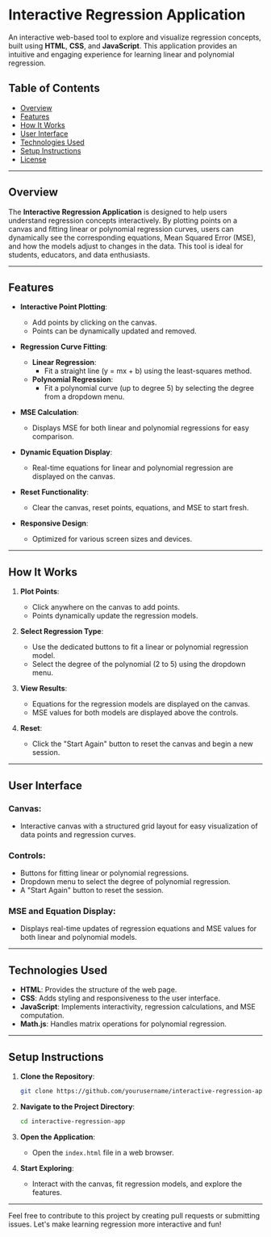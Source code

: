 
# Interactive Regression Application

An interactive web-based tool to explore and visualize regression concepts, built using **HTML**, **CSS**, and **JavaScript**. This application provides an intuitive and engaging experience for learning linear and polynomial regression.

## Table of Contents
- [Overview](#overview)
- [Features](#features)
- [How It Works](#how-it-works)
- [User Interface](#user-interface)
- [Technologies Used](#technologies-used)
- [Setup Instructions](#setup-instructions)
- [License](#license)

---

## Overview

The **Interactive Regression Application** is designed to help users understand regression concepts interactively. By plotting points on a canvas and fitting linear or polynomial regression curves, users can dynamically see the corresponding equations, Mean Squared Error (MSE), and how the models adjust to changes in the data. This tool is ideal for students, educators, and data enthusiasts.

---

## Features

- **Interactive Point Plotting**:
  - Add points by clicking on the canvas.
  - Points can be dynamically updated and removed.

- **Regression Curve Fitting**:
  - **Linear Regression**:
    - Fit a straight line (y = mx + b) using the least-squares method.
  - **Polynomial Regression**:
    - Fit a polynomial curve (up to degree 5) by selecting the degree from a dropdown menu.

- **MSE Calculation**:
  - Displays MSE for both linear and polynomial regressions for easy comparison.

- **Dynamic Equation Display**:
  - Real-time equations for linear and polynomial regression are displayed on the canvas.

- **Reset Functionality**:
  - Clear the canvas, reset points, equations, and MSE to start fresh.

- **Responsive Design**:
  - Optimized for various screen sizes and devices.

---

## How It Works

1. **Plot Points**:
   - Click anywhere on the canvas to add points.
   - Points dynamically update the regression models.

2. **Select Regression Type**:
   - Use the dedicated buttons to fit a linear or polynomial regression model.
   - Select the degree of the polynomial (2 to 5) using the dropdown menu.

3. **View Results**:
   - Equations for the regression models are displayed on the canvas.
   - MSE values for both models are displayed above the controls.

4. **Reset**:
   - Click the "Start Again" button to reset the canvas and begin a new session.

---

## User Interface

### **Canvas**:
- Interactive canvas with a structured grid layout for easy visualization of data points and regression curves.

### **Controls**:
- Buttons for fitting linear or polynomial regressions.
- Dropdown menu to select the degree of polynomial regression.
- A "Start Again" button to reset the session.

### **MSE and Equation Display**:
- Displays real-time updates of regression equations and MSE values for both linear and polynomial models.

---

## Technologies Used

- **HTML**: Provides the structure of the web page.
- **CSS**: Adds styling and responsiveness to the user interface.
- **JavaScript**: Implements interactivity, regression calculations, and MSE computation.
- **Math.js**: Handles matrix operations for polynomial regression.

---

## Setup Instructions

1. **Clone the Repository**:
   ```bash
   git clone https://github.com/yourusername/interactive-regression-app.git
   ```

2. **Navigate to the Project Directory**:
   ```bash
   cd interactive-regression-app
   ```

3. **Open the Application**:
   - Open the `index.html` file in a web browser.

4. **Start Exploring**:
   - Interact with the canvas, fit regression models, and explore the features.

---

Feel free to contribute to this project by creating pull requests or submitting issues. Let's make learning regression more interactive and fun!

